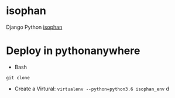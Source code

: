 # isophan
Django Python [isophan](https://github.com/PurpleBooth)
# Deploy in pythonanywhere
* Bash
```
git clone 
```
* Create a Virtural:
`
virtualenv --python=python3.6 isophan_env
`
d
